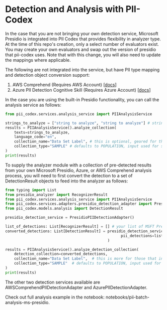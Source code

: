 # Detection and Analysis with PII-Codex
In the case that you are not bringing your own detection service, Microsoft Presidio is integrated into PII Codex that provides flexibility in analyzer type. At the time of this repo's creation, only a select number of evaluators exist. You may create your own evaluators and swap out the version of presidio that pii-codex uses. Note that with this change, you will also need to update the mappings where applicable.

The following are not integrated into the service, but have PII type mapping and detection object conversion support:

<ol>
    <li>AWS Comprehend (Requires AWS Account) [<a href="https://docs.aws.amazon.com/comprehend/latest/dg/how-pii.html">docs</a>]</li>
    <li>Azure PII Detection Cognitive Skill (Requires Azure Account) [<a href="https://learn.microsoft.com/en-us/azure/search/cognitive-search-skill-pii-detection">docs</a>]</li>
</ol>

In the case you are using the built-in Presidio functionality, you can call the analysis service as follows:

```python
from pii_codex.services.analysis_service import PIIAnalysisService

strings_to_analyze = ["string to analyze", "string to analyze"] # strings to analyze
results = PIIAnalysisService().analyze_collection(
    texts=strings_to_analyze,
    language_code="en",
    collection_name="Data Set Label", # this is optional, geared for those that require labeling of collections
    collection_type="SAMPLE" # defaults to POPULATION, input used for standard deviation and variance calculations
)
print(results)
```

To supply the analyzer module with a collection of pre-detected results from your own Microsoft Presidio, Azure, or AWS Comprehend analysis process, you will need to first convert the detection to a set of DetectionResult objects to feed into the analyzer as follows:

```python
from typing import List
from presidio_analyzer import RecognizerResult
from pii_codex.services.analysis_service import PIIAnalysisService
from pii_codex.services.adapters.presidio_detection_adapter import PresidioPIIDetectionAdapter
from pii_codex.models.analysis import DetectionResult

presidio_detection_service = PresidioPIIDetectionAdapter()

list_of_detections: List[RecognizerResult] = [] # your list of MSFT Presidio detections 
converted_detections: List[DetectionResult] = presidio_detection_service.convert_analyzed_collection(
                                                    pii_detections=list_of_detections
                                              )

results = PIIAnalysisService().analyze_detection_collection(
    detection_collection=converted_detections,
    collection_name="Data Set Label",  # this is more for those that intend to find a way to label collections
    collection_type="SAMPLE"  # defaults to POPULATION, input used for standard deviation and variance calculations
)
print(results)
```

The other two detection services available are AWSComprehendPIIDetectionAdapter and AzurePIIDetectionAdapter.

Check out full analysis example in the notebook: notebooks/pii-batch-analysis-ms-presidio.